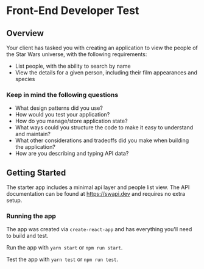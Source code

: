 # Front-End Developer Test

## Overview
Your client has tasked you with creating an application to view the people of the Star Wars
universe, with the following requirements:

* List people, with the ability to search by name
* View the details for a given person, including their film appearances and species

### Keep in mind the following questions

* What design patterns did you use?
* How would you test your application?
* How do you manage/store application state?
* What ways could you structure the code to make it easy to understand and maintain?
* What other considerations and tradeoffs did you make when building the application?
* How are you describing and typing API data?

## Getting Started
The starter app includes a minimal api layer and people list view. The API documentation can be found at https://swapi.dev and requires no extra setup.

### Running the app
The app was created via `create-react-app` and has everything you'll need to build and test.

Run the app with `yarn start` or `npm run start`.

Test the app with `yarn test` or `npm run test`.
